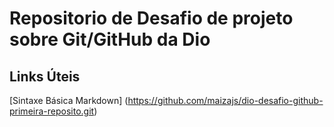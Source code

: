 # Repositorio de Desafio de projeto sobre Git/GitHub da Dio
## Links Úteis

[Sintaxe Básica Markdown] (https://github.com/maizajs/dio-desafio-github-primeira-reposito.git)

